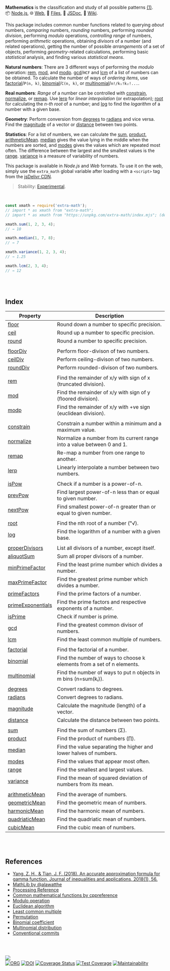 **Mathematics** is the classification and study of all possible patterns [(1)].<br>
📦 [Node.js](https://www.npmjs.com/package/extra-math),
🌐 [Web](https://www.npmjs.com/package/extra-math.web),
📜 [Files](https://unpkg.com/extra-math/),
📰 [JSDoc](https://nodef.github.io/extra-math/),
📘 [Wiki](https://github.com/nodef/extra-math/wiki/).

This package includes common number functions related to querying *about*
numbers, *comparing* numbers, *rounding* numbers, performing *rounded division*,
performing *modulo* operations, *controlling range* of numbers, performing
*arithmetic* operations, obtaining *divisors* of a number (and related
operations), getting the number of possible *arrangements* of a set of objects,
performing *geometry*-related calculations, performing basic *statistical*
analysis, and finding various *statistical means*.

**Natural numbers**: There are 3 different ways of performing the *modulo*
operation: [rem], [mod], and [modp]. [gcd]/`HCF` and [lcm] of a list of numbers
can be obtained. To calculate the number of ways of *ordering items*, use
[factorial]/`P(n, k)`, [binomial]/`C(n, k)`, or [multinomial]/`n!/k₁!k₂!...`.

**Real numbers**: *Range* of a number can be controlled with [constrain],
[normalize], or [remap]. Use [lerp] for *linear interpolation* (or extrapolation);
[root] for calculating the *n-th root* of a number; and [log] to find the
*logarithm* of a number with a given base.

**Geometry**: Perform conversion from [degrees] to [radians] and vice versa.
Find the [magnitude] of a vector or [distance] between two points.

**Statistics**: For a list of numbers, we can calculate the [sum], [product],
[arithmeticMean]. [median] gives the value lying in the middle when the numbers are
sorted, and [modes] gives the values which are repeated most often. The
difference between the largest and the smallest values is the [range].
[variance] is a measure of variability of numbers.

This package is available in *Node.js* and *Web* formats. To use it on the web,
simply use the `extra_math` global variable after loading with a `<script>`
tag from the [jsDelivr CDN].

[(1)]: https://en.wikipedia.org/wiki/Walter_Warwick_Sawyer
[jsDelivr CDN]: https://cdn.jsdelivr.net/npm/extra-math.web/index.js

> Stability: [Experimental](https://www.youtube.com/watch?v=L1j93RnIxEo).

<br>


```javascript
const xmath = require('extra-math');
// import * as xmath from "extra-math";
// import * as xmath from "https://unpkg.com/extra-math/index.mjs"; (deno)

xmath.sum(1, 2, 3, 4);
// → 10

xmath.median(1, 7, 8);
// → 7

xmath.variance(1, 2, 3, 4);
// → 1.25

xmath.lcm(2, 3, 4);
// → 12
```

<br>
<br>


## Index

| Property | Description |
|  ----  |  ----  |
| [floor] | Round down a number to specific precision. |
| [ceil] | Round up a number to specific precision. |
| [round] | Round a number to specific precision. |
|  |  |
| [floorDiv] | Perform floor-divison of two numbers. |
| [ceilDiv] | Perform ceiling-divison of two numbers. |
| [roundDiv] | Perform rounded-divison of two numbers. |
|  |  |
| [rem] | Find the remainder of x/y with sign of x (truncated division). |
| [mod] | Find the remainder of x/y with sign of y (floored division). |
| [modp] | Find the remainder of x/y with +ve sign (euclidean division). |
|  |  |
| [constrain] | Constrain a number within a minimum and a maximum value. |
| [normalize] | Normalize a number from its current range into a value between 0 and 1. |
| [remap] | Re-map a number from one range to another. |
| [lerp] | Linearly interpolate a number between two numbers. |
|  |  |
| [isPow] | Check if a number is a power-of-n. |
| [prevPow] | Find largest power-of-n less than or equal to given number. |
| [nextPow] | Find smallest power-of-n greater than or equal to given number. |
|  |  |
| [root] | Find the nth root of a number (ⁿ√). |
| [log] | Find the logarithm of a number with a given base. |
|  |  |
| [properDivisors] | List all divisors of a number, except itself. |
| [aliquotSum] | Sum all proper divisors of a number. |
| [minPrimeFactor] | Find the least prime number which divides a number. |
| [maxPrimeFactor] | Find the greatest prime number which divides a number. |
| [primeFactors] | Find the prime factors of a number. |
| [primeExponentials] | Find the prime factors and respective exponents of a number. |
| [isPrime] | Check if number is prime. |
| [gcd] | Find the greatest common divisor of numbers. |
| [lcm] | Find the least common multiple of numbers. |
|  |  |
| [factorial] | Find the factorial of a number. |
| [binomial] | Find the number of ways to choose k elements from a set of n elements. |
| [multinomial] | Find the number of ways to put n objects in m bins (n=sum(kᵢ)). |
|  |  |
| [degrees] | Convert radians to degrees. |
| [radians] | Convert degrees to radians. |
| [magnitude] | Calculate the magnitude (length) of a vector. |
| [distance] | Calculate the distance between two points. |
|  |  |
| [sum] | Find the sum of numbers (Σ). |
| [product] | Find the product of numbers (∏). |
| [median] | Find the value separating the higher and lower halves of numbers. |
| [modes] | Find the values that appear most often. |
| [range] | Find the smallest and largest values. |
| [variance] | Find the mean of squared deviation of numbers from its mean. |
|  |  |
| [arithmeticMean] | Find the average of numbers. |
| [geometricMean] | Find the geometric mean of numbers. |
| [harmonicMean] | Find the harmonic mean of numbers. |
| [quadriaticMean] | Find the quadriatic mean of numbers. |
| [cubicMean] | Find the cubic mean of numbers. |

<br>
<br>


## References

- [Yang, Z. H., & Tian, J. F. (2018). An accurate approximation formula for gamma function. Journal of inequalities and applications, 2018(1), 56.](https://doi.org/10.1186/s13660-018-1646-6)
- [MathLib by @alawatthe](https://github.com/alawatthe/MathLib)
- [Processing Reference](https://processing.org/reference)
- [Common mathematical functions by cppreference](https://en.cppreference.com/w/cpp/numeric/math)
- [Modulo operation](https://en.wikipedia.org/wiki/Modulo_operation)
- [Euclidean algorithm](https://en.wikipedia.org/wiki/Euclidean_algorithm)
- [Least common multiple](https://en.wikipedia.org/wiki/Least_common_multiple)
- [Permutation](https://en.wikipedia.org/wiki/Permutation)
- [Binomial coefficient](https://en.wikipedia.org/wiki/Binomial_coefficient)
- [Multinomial distribution](https://en.wikipedia.org/wiki/Multinomial_distribution)
- [Conventional commits](https://www.conventionalcommits.org/en/v1.0.0-beta.2/)

<br>
<br>


[![](https://img.youtube.com/vi/dW8Cy6WrO94/maxresdefault.jpg)](https://www.youtube.com/watch?v=dW8Cy6WrO94)<br>
[![ORG](https://img.shields.io/badge/org-nodef-green?logo=Org)](https://nodef.github.io)
[![DOI](https://zenodo.org/badge/141781770.svg)](https://zenodo.org/badge/latestdoi/141781770)
[![Coverage Status](https://coveralls.io/repos/github/nodef/extra-math/badge.svg?branch=master)](https://coveralls.io/github/nodef/extra-math?branch=master)
[![Test Coverage](https://api.codeclimate.com/v1/badges/13d7102b0273f2a77c66/test_coverage)](https://codeclimate.com/github/nodef/extra-math/test_coverage)
[![Maintainability](https://api.codeclimate.com/v1/badges/13d7102b0273f2a77c66/maintainability)](https://codeclimate.com/github/nodef/extra-math/maintainability)


[floor]: https://github.com/nodef/extra-math/wiki/floor
[ceil]: https://github.com/nodef/extra-math/wiki/ceil
[round]: https://github.com/nodef/extra-math/wiki/round
[floorDiv]: https://github.com/nodef/extra-math/wiki/floorDiv
[ceilDiv]: https://github.com/nodef/extra-math/wiki/ceilDiv
[roundDiv]: https://github.com/nodef/extra-math/wiki/roundDiv
[rem]: https://github.com/nodef/extra-math/wiki/rem
[mod]: https://github.com/nodef/extra-math/wiki/mod
[modp]: https://github.com/nodef/extra-math/wiki/modp
[constrain]: https://github.com/nodef/extra-math/wiki/constrain
[normalize]: https://github.com/nodef/extra-math/wiki/normalize
[remap]: https://github.com/nodef/extra-math/wiki/remap
[lerp]: https://github.com/nodef/extra-math/wiki/lerp
[isPow]: https://github.com/nodef/extra-math/wiki/isPow
[prevPow]: https://github.com/nodef/extra-math/wiki/prevPow
[nextPow]: https://github.com/nodef/extra-math/wiki/nextPow
[root]: https://github.com/nodef/extra-math/wiki/root
[log]: https://github.com/nodef/extra-math/wiki/log
[properDivisors]: https://github.com/nodef/extra-math/wiki/properDivisors
[aliquotSum]: https://github.com/nodef/extra-math/wiki/aliquotSum
[minPrimeFactor]: https://github.com/nodef/extra-math/wiki/minPrimeFactor
[maxPrimeFactor]: https://github.com/nodef/extra-math/wiki/maxPrimeFactor
[primeFactors]: https://github.com/nodef/extra-math/wiki/primeFactors
[primeExponentials]: https://github.com/nodef/extra-math/wiki/primeExponentials
[isPrime]: https://github.com/nodef/extra-math/wiki/isPrime
[gcd]: https://github.com/nodef/extra-math/wiki/gcd
[lcm]: https://github.com/nodef/extra-math/wiki/lcm
[factorial]: https://github.com/nodef/extra-math/wiki/factorial
[binomial]: https://github.com/nodef/extra-math/wiki/binomial
[multinomial]: https://github.com/nodef/extra-math/wiki/multinomial
[degrees]: https://github.com/nodef/extra-math/wiki/degrees
[radians]: https://github.com/nodef/extra-math/wiki/radians
[magnitude]: https://github.com/nodef/extra-math/wiki/magnitude
[distance]: https://github.com/nodef/extra-math/wiki/distance
[sum]: https://github.com/nodef/extra-math/wiki/sum
[product]: https://github.com/nodef/extra-math/wiki/product
[median]: https://github.com/nodef/extra-math/wiki/median
[modes]: https://github.com/nodef/extra-math/wiki/modes
[range]: https://github.com/nodef/extra-math/wiki/range
[variance]: https://github.com/nodef/extra-math/wiki/variance
[arithmeticMean]: https://github.com/nodef/extra-math/wiki/arithmeticMean
[geometricMean]: https://github.com/nodef/extra-math/wiki/geometricMean
[harmonicMean]: https://github.com/nodef/extra-math/wiki/harmonicMean
[quadriaticMean]: https://github.com/nodef/extra-math/wiki/quadriaticMean
[cubicMean]: https://github.com/nodef/extra-math/wiki/cubicMean
